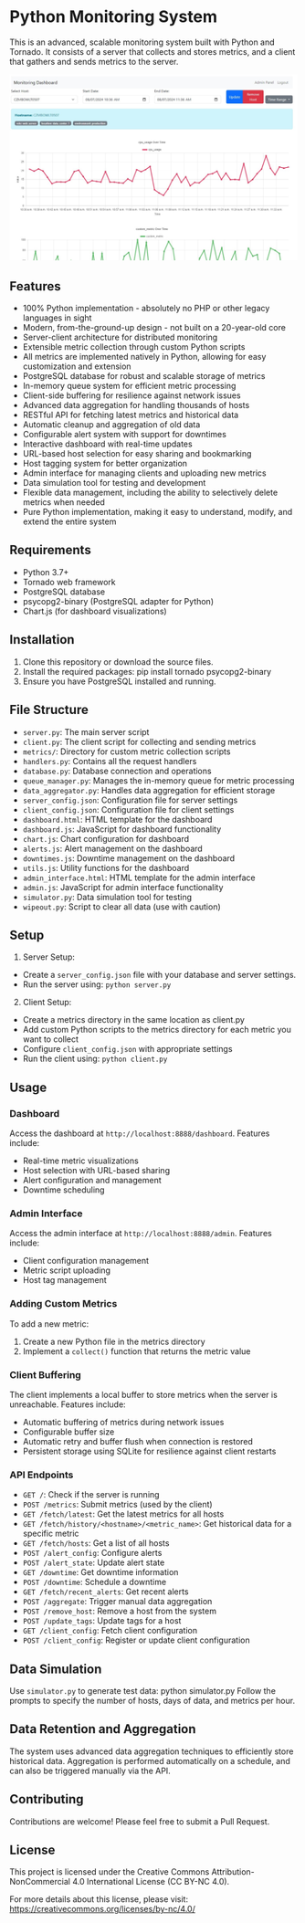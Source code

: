 # Python Monitoring System

This is an advanced, scalable monitoring system built with Python and Tornado. It consists of a server that collects and stores metrics, and a client that gathers and sends metrics to the server.

![Alt Text](thumb.jpg)

## Features

- 100% Python implementation - absolutely no PHP or other legacy languages in sight
- Modern, from-the-ground-up design - not built on a 20-year-old core
- Server-client architecture for distributed monitoring
- Extensible metric collection through custom Python scripts
- All metrics are implemented natively in Python, allowing for easy customization and extension
- PostgreSQL database for robust and scalable storage of metrics
- In-memory queue system for efficient metric processing
- Client-side buffering for resilience against network issues
- Advanced data aggregation for handling thousands of hosts
- RESTful API for fetching latest metrics and historical data
- Automatic cleanup and aggregation of old data
- Configurable alert system with support for downtimes
- Interactive dashboard with real-time updates
- URL-based host selection for easy sharing and bookmarking
- Host tagging system for better organization
- Admin interface for managing clients and uploading new metrics
- Data simulation tool for testing and development
- Flexible data management, including the ability to selectively delete metrics when needed
- Pure Python implementation, making it easy to understand, modify, and extend the entire system

## Requirements

- Python 3.7+
- Tornado web framework
- PostgreSQL database
- psycopg2-binary (PostgreSQL adapter for Python)
- Chart.js (for dashboard visualizations)

## Installation

1. Clone this repository or download the source files.
2. Install the required packages:
pip install tornado psycopg2-binary
3. Ensure you have PostgreSQL installed and running.

## File Structure

- `server.py`: The main server script
- `client.py`: The client script for collecting and sending metrics
- `metrics/`: Directory for custom metric collection scripts
- `handlers.py`: Contains all the request handlers
- `database.py`: Database connection and operations
- `queue_manager.py`: Manages the in-memory queue for metric processing
- `data_aggregator.py`: Handles data aggregation for efficient storage
- `server_config.json`: Configuration file for server settings
- `client_config.json`: Configuration file for client settings
- `dashboard.html`: HTML template for the dashboard
- `dashboard.js`: JavaScript for dashboard functionality
- `chart.js`: Chart configuration for dashboard
- `alerts.js`: Alert management on the dashboard
- `downtimes.js`: Downtime management on the dashboard
- `utils.js`: Utility functions for the dashboard
- `admin_interface.html`: HTML template for the admin interface
- `admin.js`: JavaScript for admin interface functionality
- `simulator.py`: Data simulation tool for testing
- `wipeout.py`: Script to clear all data (use with caution)

## Setup

1. Server Setup:
- Create a `server_config.json` file with your database and server settings.
- Run the server using: `python server.py`

2. Client Setup:
- Create a metrics directory in the same location as client.py
- Add custom Python scripts to the metrics directory for each metric you want to collect
- Configure `client_config.json` with appropriate settings
- Run the client using: `python client.py`

## Usage

### Dashboard

Access the dashboard at `http://localhost:8888/dashboard`. Features include:
- Real-time metric visualizations
- Host selection with URL-based sharing
- Alert configuration and management
- Downtime scheduling

### Admin Interface

Access the admin interface at `http://localhost:8888/admin`. Features include:
- Client configuration management
- Metric script uploading
- Host tag management

### Adding Custom Metrics

To add a new metric:
1. Create a new Python file in the metrics directory
2. Implement a `collect()` function that returns the metric value

### Client Buffering

The client implements a local buffer to store metrics when the server is unreachable. Features include:
- Automatic buffering of metrics during network issues
- Configurable buffer size
- Automatic retry and buffer flush when connection is restored
- Persistent storage using SQLite for resilience against client restarts

### API Endpoints

- `GET /`: Check if the server is running
- `POST /metrics`: Submit metrics (used by the client)
- `GET /fetch/latest`: Get the latest metrics for all hosts
- `GET /fetch/history/<hostname>/<metric_name>`: Get historical data for a specific metric
- `GET /fetch/hosts`: Get a list of all hosts
- `POST /alert_config`: Configure alerts
- `POST /alert_state`: Update alert state
- `GET /downtime`: Get downtime information
- `POST /downtime`: Schedule a downtime
- `GET /fetch/recent_alerts`: Get recent alerts
- `POST /aggregate`: Trigger manual data aggregation
- `POST /remove_host`: Remove a host from the system
- `POST /update_tags`: Update tags for a host
- `GET /client_config`: Fetch client configuration
- `POST /client_config`: Register or update client configuration

## Data Simulation

Use `simulator.py` to generate test data:
python simulator.py
Follow the prompts to specify the number of hosts, days of data, and metrics per hour.

## Data Retention and Aggregation

The system uses advanced data aggregation techniques to efficiently store historical data. Aggregation is performed automatically on a schedule, and can also be triggered manually via the API.

## Contributing

Contributions are welcome! Please feel free to submit a Pull Request.

## License

This project is licensed under the Creative Commons Attribution-NonCommercial 4.0 International License (CC BY-NC 4.0).

For more details about this license, please visit:
https://creativecommons.org/licenses/by-nc/4.0/